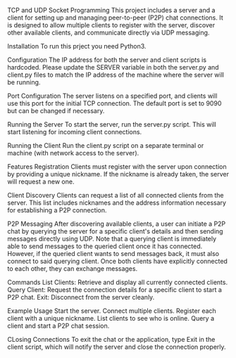 TCP and UDP Socket Programming
This project includes a server and a client for setting up and managing peer-to-peer (P2P) chat connections. It is designed to allow multiple clients to register with the server, discover other available clients, and communicate directly via UDP messaging.

Installation
To run this prject you need Python3.

Configuration
The IP address for both the server and client scripts is hardcoded. Please update the SERVER variable in both the server.py and client.py files to match the IP address of the machine where the server will be running.

Port Configuration
The server listens on a specified port, and clients will use this port for the initial TCP connection. The default port is set to 9090 but can be changed if necessary.

Running the Server
To start the server, run the server.py script. This will start listening for incoming client connections.

Running the Client
Run the client.py script on a separate terminal or machine (with network access to the server).

Features
Registration
Clients must register with the server upon connection by providing a unique nickname. If the nickname is already taken, the server will request a new one.

Client Discovery
Clients can request a list of all connected clients from the server. This list includes nicknames and the address information necessary for establishing a P2P connection.

P2P Messaging
After discovering available clients, a user can initiate a P2P chat by querying the server for a specific client's details and then sending messages directly using UDP.
Note that a querying client is immediately able to send messages to the queried client once it has connected. However, if the queried client wants to send messages back, it must also connect to said querying client. Once both clients have explicitly connected to each other, they can exchange messages.

Commands
List Clients: Retrieve and display all currently connected clients.
Query Client: Request the connection details for a specific client to start a P2P chat.
Exit: Disconnect from the server cleanly.

Example Usage
Start the server.
Connect multiple clients.
Register each client with a unique nickname.
List clients to see who is online.
Query a client and start a P2P chat session.

CLosing Connections
To exit the chat or the application, type Exit in the client script, which will notify the server and close the connection properly.
